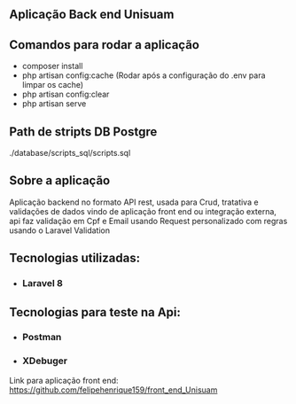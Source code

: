 ## Aplicação Back end Unisuam 

## Comandos para rodar a aplicação

- composer install
- php artisan config:cache (Rodar após a configuração do .env para limpar os cache)
- php artisan config:clear
- php artisan serve

## Path de stripts DB Postgre

./database/scripts_sql/scripts.sql

## Sobre a aplicação
Aplicação backend no formato API rest, usada para Crud, tratativa e validações de dados vindo de aplicação front end ou integração externa, api faz validação em Cpf e Email usando Request personalizado com regras usando o Laravel Validation 

## Tecnologias utilizadas:

- ### Laravel 8

## Tecnologias para teste na Api:

- ### Postman
- ### XDebuger

Link para aplicação front end: https://github.com/felipehenrique159/front_end_Unisuam
